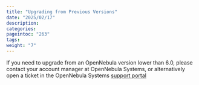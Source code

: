 ```yaml
---
title: "Upgrading from Previous Versions"
date: "2025/02/17"
description:
categories:
pageintoc: "263"
tags:
weight: "7"
---
```


<a id="upgrade-from-previous"></a>

<!--# Upgrade from Previous Versions -->

If you need to upgrade from an OpenNebula version lower than 6.0, please contact your account manager at OpenNebula Systems, or alternatively open a ticket in the OpenNebula Systems [support portal](https://opennebula.zendesk.com)
